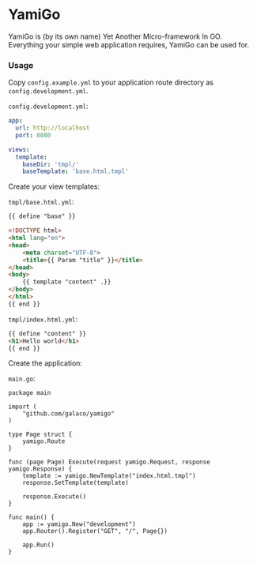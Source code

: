 # YamiGo
YamiGo is (by its own name) Yet Another Micro-framework In GO. Everything your simple web application requires, YamiGo can be used for.

### Usage

Copy `config.example.yml` to your application route directory as `config.development.yml`.

`config.development.yml`:
```yml
app:
  url: http://localhost
  port: 8080

views:
  template:
    baseDir: 'tmpl/'
    baseTemplate: 'base.html.tmpl'
```


Create your view templates:

`tmpl/base.html.yml`:
```html
{{ define "base" }}

<!DOCTYPE html>
<html lang="en">
<head>
    <meta charset="UTF-8">
    <title>{{ Param "title" }}</title>
</head>
<body>
    {{ template "content" .}}
</body>
</html>
{{ end }}
```

`tmpl/index.html.yml`:
```html
{{ define "content" }}
<h1>Hello world</h1>
{{ end }}
```

Create the application:

`main.go`:
```golang
package main

import (
	"github.com/galaco/yamigo"
)

type Page struct {
    yamigo.Route
}

func (page Page) Execute(request yamigo.Request, response yamigo.Response) {
	template := yamigo.NewTemplate("index.html.tmpl")
	response.SetTemplate(template)

	response.Execute()
}

func main() {
	app := yamigo.New("development")
	app.Router().Register("GET", "/", Page{})

	app.Run()
}
```

